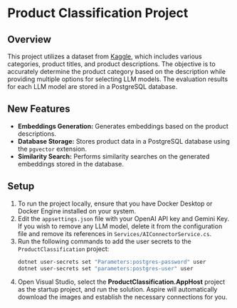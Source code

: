 # Product Classification Project

## Overview  
This project utilizes a dataset from [Kaggle](https://www.kaggle.com/competitions/retail-products-classification/data), which includes various categories, product titles, and product descriptions. The objective is to accurately determine the product category based on the description while providing multiple options for selecting LLM models. The evaluation results for each LLM model are stored in a PostgreSQL database.

## New Features  
- **Embeddings Generation:** Generates embeddings based on the product descriptions.  
- **Database Storage:** Stores product data in a PostgreSQL database using the `pgvector` extension.  
- **Similarity Search:** Performs similarity searches on the generated embeddings stored in the database.

## Setup  
1. To run the project locally, ensure that you have Docker Desktop or Docker Engine installed on your system.  
2. Edit the `appsettings.json` file with your OpenAI API key and Gemini Key. If you wish to remove any LLM model, delete it from the configuration file and remove its references in `Services/AIConnectorService.cs`.  
3. Run the following commands to add the user secrets to the `ProductClassification` project:
    ```bash
    dotnet user-secrets set "Parameters:postgres-password" user
    dotnet user-secrets set "parameters:postgres-user" user
    ```
4. Open Visual Studio, select the **ProductClassification.AppHost** project as the startup project, and run the solution. Aspire will automatically download the images and establish the necessary connections for you.